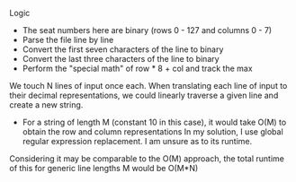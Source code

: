 Logic

- The seat numbers here are binary (rows 0 - 127 and columns 0 - 7)
- Parse the file line by line
- Convert the first seven characters of the line to binary
- Convert the last three characters of the line to binary
- Perform the "special math" of row * 8 + col and track the max

We touch N lines of input once each. 
When translating each line of input to their decimal representations, we could linearly traverse a given line and create a new string.
  - For a string of length M (constant 10 in this case), it would take O(M) to obtain the row and column representations
In my solution, I use global regular expression replacement. I am unsure as to its runtime.

Considering it may be comparable to the O(M) approach, the total runtime of this for generic line lengths M would be O(M*N)
